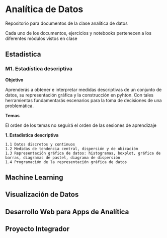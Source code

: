 # Analítica de Datos
Repositorio para documentos de la clase analítica de datos

Cada uno de los documentos, ejercicios y notebooks pertenecen a los diferentes módulos vistos en clase
## Estadística
### M1. Estadística descriptiva
**Objetivo**


Aprenderás a obtener e interpretar medidas descriptivas de un conjunto de datos, su representación gráfica y la construcción en pyhton. Con tales herramientas fundamentarás escenarios para la toma de decisiones de una problemática. 

**Temas**


El orden de los temas no seguirá el orden de las sesiones de aprendizaje 

**1. Estadística descriptiva**

    1.1 Datos discretos y continuos
    1.2 Medidas de tendencia central, dispersión y de ubicación
    1.3 Representación gráfica de datos: histogramas, boxplot, gráfica de barras, diagramas de pastel, diagrama de dispersión
    1.4 Programación de la representación gráfica de datos

## Machine Learning

## Visualización de Datos

## Desarrollo Web para Apps de Analítica

## Proyecto Integrador
